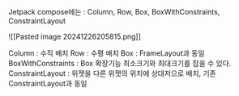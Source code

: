 
Jetpack compose에는 : Column, Row, Box, BoxWithConstraints, ConstraintLayout


![[Pasted image 20241226205815.png]]

Column : 수직 배치
Row : 수평 배치
Box : FrameLayout과 동일
BoxWithConstraints : Box 확장기능 최소크기와 최대크기를 잡을 수 있다.
ConstraintLayout : 위젯을 다른 위젯의 위치에 상대저으로 배치,
기존 ConstraintLayout과 동일




